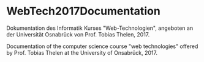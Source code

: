 # WebTech2017Documentation

Dokumentation des Informatik Kurses "Web-Technologien", angeboten an der Universität Osnabrück von Prof. Tobias Thelen, 2017.

Documentation of the computer science course "web technologies" offered by Prof. Tobias Thelen at the University of Onsabrück, 2017.
